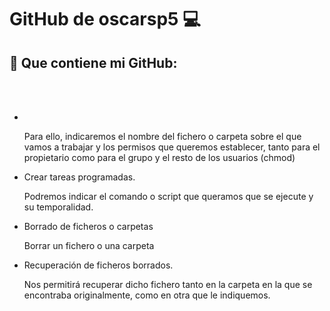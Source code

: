 <h1>GitHub de oscarsp5 💻</h1>

<h2>📂 Que contiene mi GitHub:</h2>

<br>
<br>
<ul>
  <li></li>
  <p>Para ello, indicaremos el nombre del fichero o carpeta sobre el que vamos a trabajar y los permisos que queremos establecer, tanto para el propietario   como para el grupo y el resto de los usuarios (chmod)</p>
  <li>Crear tareas programadas.</li>
  <p>Podremos indicar el comando o script que queramos que se ejecute y su temporalidad.</p>
  <li>Borrado de ficheros o carpetas</li>
  <p>Borrar un fichero o una carpeta</p>
  <li>Recuperación de ficheros borrados.</li>
  <p>Nos permitirá recuperar dicho fichero tanto en la carpeta en la que se encontraba originalmente, como en otra que le indiquemos.</p>
      </ul>
